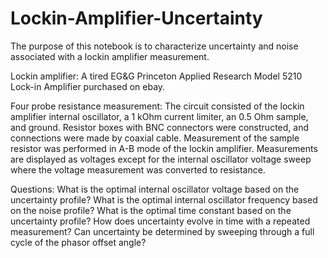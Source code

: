 # Lockin-Amplifier-Uncertainty

The purpose of this notebook is to characterize uncertainty and noise associated with a lockin amplifier measurement.

Lockin amplifier: A tired EG&G Princeton Applied Research Model 5210 Lock-in Amplifier purchased on ebay.

Four probe resistance measurement: The circuit consisted of the lockin amplifier internal oscillator, a 1 kOhm current limiter,
an 0.5 Ohm sample, and ground. Resistor boxes with BNC connectors were constructed, and connections were made by
coaxial cable. Measurement of the sample resistor was performed in A-B mode of the lockin amplifier. Measurements are
displayed as voltages except for the internal oscillator voltage sweep where the voltage measurement was converted
to resistance.

Questions:
    What is the optimal internal oscillator voltage based on the uncertainty profile?
    What is the optimal internal oscillator frequency based on the noise profile?
    What is the optimal time constant based on the uncertainty profile?
    How does uncertainty evolve in time with a repeated measurement?
    Can uncertainty be determined by sweeping through a full cycle of the phasor offset angle?

